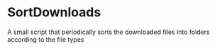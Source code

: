 # SortDownloads
A small script that periodically sorts the downloaded files into folders according to the file types
